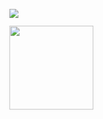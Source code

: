 <!--
**sigma67/sigma67** is a ✨ _special_ ✨ repository because its `README.md` (this file) appears on your GitHub profile.

Here are some ideas to get you started:

- 🔭 I’m currently working on ...
- 🌱 I’m currently learning ...
- 👯 I’m looking to collaborate on ...
- 🤔 I’m looking for help with ...
- 💬 Ask me about ...
- 📫 How to reach me: ...
- 😄 Pronouns: ...
- ⚡ Fun fact: ...
-->
<p float=left>
<img src="https://github-readme-stats-foczoxwtw-sigma67.vercel.app/api?username=sigma67&show_icons=true&theme=dracula">
</p>
<a href="https://www.buymeacoffee.com/sigma67"><img src="https://cdn.buymeacoffee.com/buttons/v2/default-red.png" align="left" width="150" ></a>
